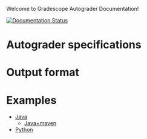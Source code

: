 Welcome to Gradescope Autograder Documentation!

[![Documentation Status](https://readthedocs.org/projects/autograder-samples/badge/?version=latest)](http://autograder-samples.readthedocs.org/en/latest/?badge=latest)

# Autograder specifications

# Output format

# Examples

- [Java](java/)
  - [Java+maven](java-mvn/)
- [Python](python/)  
